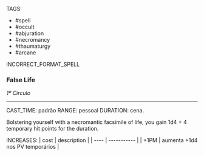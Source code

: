 TAGS:
- #spell
- #occult
- #abjuration
- #necromancy
- #thaumaturgy
- #arcane

INCORRECT_FORMAT_SPELL
### False Life
*1º Círculo*
___
CAST_TIME: padrão
RANGE: pessoal
DURATION: cena.

Bolstering yourself with a necromantic facsimile of life, you gain 1d4 + 4 temporary hit points for the duration. 

INCREASES:
| cost | description |
| ---- | ----------- |
| +1PM | aumenta +1d4 nos PV temporários |
